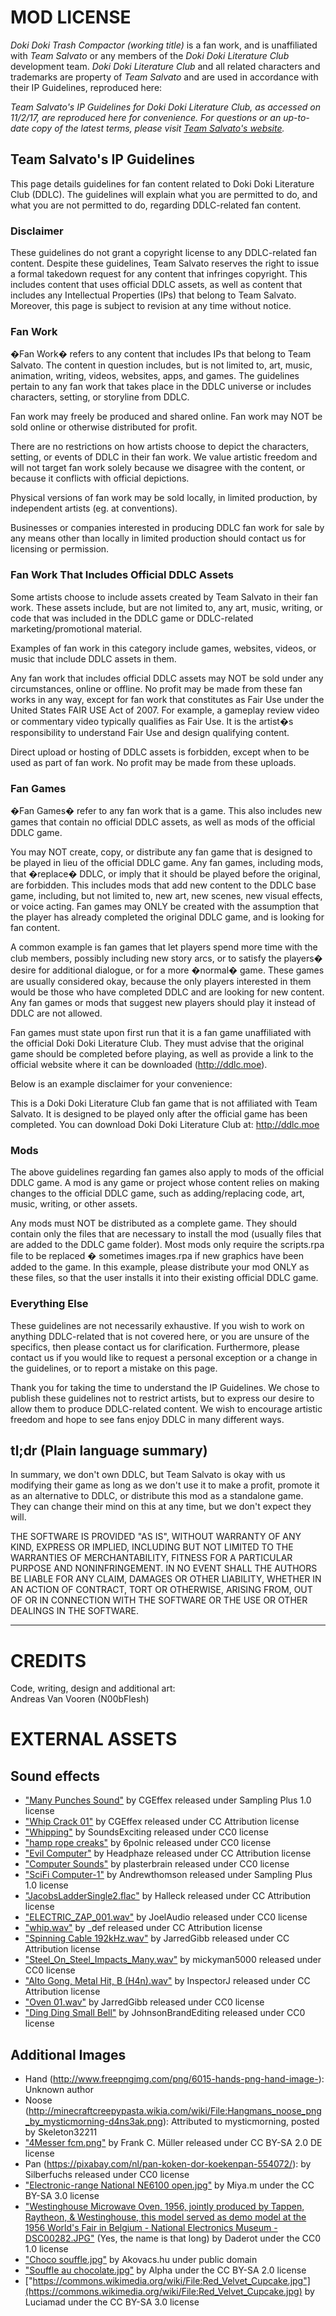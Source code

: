 # MOD LICENSE

*Doki Doki Trash Compactor (working title)* is a fan work, and is unaffiliated with *Team Salvato* or any members of the *Doki Doki Literature Club* development team. *Doki Doki Literature Club* and all related characters and trademarks are property of *Team Salvato* and are used in accordance with their IP Guidelines, reproduced here:

*Team Salvato's IP Guidelines for Doki Doki Literature Club, as accessed on 11/2/17, are reproduced here for convenience. For questions or an up-to-date copy of the latest terms, please visit [Team Salvato's website](http://teamsalvato.com/ip-guidelines/).*

## Team Salvato's IP Guidelines

This page details guidelines for fan content related to Doki Doki Literature Club (DDLC). The guidelines will explain what you are permitted to do, and what you are not permitted to do, regarding DDLC-related fan content.

### Disclaimer

These guidelines do not grant a copyright license to any DDLC-related fan content. Despite these guidelines, Team Salvato reserves the right to issue a formal takedown request for any content that infringes copyright. This includes content that uses official DDLC assets, as well as content that includes any Intellectual Properties (IPs) that belong to Team Salvato. Moreover, this page is subject to revision at any time without notice.

### Fan Work

�Fan Work� refers to any content that includes IPs that belong to Team Salvato. The content in question includes, but is not limited to, art, music, animation, writing, videos, websites, apps, and games. The guidelines pertain to any fan work that takes place in the DDLC universe or includes characters, setting, or storyline from DDLC.

Fan work may freely be produced and shared online. Fan work may NOT be sold online or otherwise distributed for profit.

There are no restrictions on how artists choose to depict the characters, setting, or events of DDLC in their fan work. We value artistic freedom and will not target fan work solely because we disagree with the content, or because it conflicts with official depictions.

Physical versions of fan work may be sold locally, in limited production, by independent artists (eg. at conventions).

Businesses or companies interested in producing DDLC fan work for sale by any means other than locally in limited production should contact us for licensing or permission.

### Fan Work That Includes Official DDLC Assets

Some artists choose to include assets created by Team Salvato in their fan work. These assets include, but are not limited to, any art, music, writing, or code that was included in the DDLC game or DDLC-related marketing/promotional material.

Examples of fan work in this category include games, websites, videos, or music that include DDLC assets in them.

Any fan work that includes official DDLC assets may NOT be sold under any circumstances, online or offline. No profit may be made from these fan works in any way, except for fan work that constitutes as Fair Use under the United States FAIR USE Act of 2007. For example, a gameplay review video or commentary video typically qualifies as Fair Use. It is the artist�s responsibility to understand Fair Use and design qualifying content.

Direct upload or hosting of DDLC assets is forbidden, except when to be used as part of fan work. No profit may be made from these uploads.

### Fan Games

�Fan Games� refer to any fan work that is a game. This also includes new games that contain no official DDLC assets, as well as mods of the official DDLC game.

You may NOT create, copy, or distribute any fan game that is designed to be played in lieu of the official DDLC game. Any fan games, including mods, that �replace� DDLC, or imply that it should be played before the original, are forbidden. This includes mods that add new content to the DDLC base game, including, but not limited to, new art, new scenes, new visual effects, or voice acting. Fan games may ONLY be created with the assumption that the player has already completed the original DDLC game, and is looking for fan content.

A common example is fan games that let players spend more time with the club members, possibly including new story arcs, or to satisfy the players� desire for additional dialogue, or for a more �normal� game. These games are usually considered okay, because the only players interested in them would be those who have completed DDLC and are looking for new content. Any fan games or mods that suggest new players should play it instead of DDLC are not allowed.

Fan games must state upon first run that it is a fan game unaffiliated with the official Doki Doki Literature Club. They must advise that the original game should be completed before playing, as well as provide a link to the official website where it can be downloaded (http://ddlc.moe).

Below is an example disclaimer for your convenience:

This is a Doki Doki Literature Club fan game that is not affiliated with Team Salvato. It is designed to be played only after the official game has been completed. You can download Doki Doki Literature Club at: http://ddlc.moe

### Mods

The above guidelines regarding fan games also apply to mods of the official DDLC game. A mod is any game or project whose content relies on making changes to the official DDLC game, such as adding/replacing code, art, music, writing, or other assets.

Any mods must NOT be distributed as a complete game. They should contain only the files that are necessary to install the mod (usually files that are added to the DDLC game folder). Most mods only require the scripts.rpa file to be replaced � sometimes images.rpa if new graphics have been added to the game. In this example, please distribute your mod ONLY as these files, so that the user installs it into their existing official DDLC game.

### Everything Else

These guidelines are not necessarily exhaustive. If you wish to work on anything DDLC-related that is not covered here, or you are unsure of the specifics, then please contact us for clarification. Furthermore, please contact us if you would like to request a personal exception or a change in the guidelines, or to report a mistake on this page.

Thank you for taking the time to understand the IP Guidelines. We chose to publish these guidelines not to restrict artists, but to express our desire to allow them to produce DDLC-related content. We wish to encourage artistic freedom and hope to see fans enjoy DDLC in many different ways.

## tl;dr (Plain language summary)

In summary, we don't own DDLC, but Team Salvato is okay with us modifying their game as long as we don't use it to make a profit, promote it as an alternative to DDLC, or distribute this mod as a standalone game. They can change their mind on this at any time, but we don't expect they will.

THE SOFTWARE IS PROVIDED "AS IS", WITHOUT WARRANTY OF ANY KIND, EXPRESS OR IMPLIED, INCLUDING BUT NOT LIMITED TO THE WARRANTIES OF MERCHANTABILITY, FITNESS FOR A PARTICULAR PURPOSE AND NONINFRINGEMENT. IN NO EVENT SHALL THE AUTHORS BE LIABLE FOR ANY CLAIM, DAMAGES OR OTHER LIABILITY, WHETHER IN AN ACTION OF CONTRACT, TORT OR OTHERWISE, ARISING FROM, OUT OF OR IN CONNECTION WITH THE SOFTWARE OR THE USE OR OTHER DEALINGS IN THE SOFTWARE.

---------------------------

# CREDITS

Code, writing, design and additional art:  
Andreas Van Vooren (N00bFlesh)

# EXTERNAL ASSETS

## Sound effects

* ["Many Punches Sound"](http://soundbible.com/1409-Many-Punches.html) by CGEffex released under Sampling Plus 1.0 license
* ["Whip Crack 01"](https://freesound.org/people/CGEffex/sounds/93100/) by CGEffex released under CC Attribution license
* ["Whipping"](https://freesound.org/people/SoundsExciting/sounds/204358/) by SoundsExciting released under CC0 license
* ["hamp rope creaks"](https://freesound.org/people/6polnic/sounds/231438/) by 6polnic released under CC0 license
* ["Evil Computer"](https://freesound.org/people/Headphaze/sounds/170606/) by Headphaze released under CC Attribution license
* ["Computer Sounds"](https://freesound.org/people/plasterbrain/sounds/266165/) by plasterbrain released under CC0 license
* ["SciFi Computer-1"](https://freesound.org/people/Andrewthomson/sounds/100674/) by Andrewthomson released under Sampling Plus 1.0 license
* ["JacobsLadderSingle2.flac"](https://freesound.org/people/Halleck/sounds/19487/) by Halleck released under CC Attribution license
* ["ELECTRIC_ZAP_001.wav"](https://freesound.org/people/JoelAudio/sounds/136542/) by JoelAudio released under CC0 license
* ["whip.wav"](https://freesound.org/people/_def/sounds/346524/) by _def released under CC Attribution license
* ["Spinning Cable 192kHz.wav"](https://freesound.org/people/JarredGibb/sounds/219031/) by JarredGibb released under CC Attribution license
* ["Steel_On_Steel_Impacts_Many.wav"](https://freesound.org/people/mickyman5000/sounds/340493/) by mickyman5000 released under CC0 license
* ["Alto Gong, Metal Hit, B (H4n).wav"](https://freesound.org/people/InspectorJ/sounds/411575/) by InspectorJ released under CC Attribution license
* ["Oven 01.wav"](https://freesound.org/people/JarredGibb/sounds/219505/) by JarredGibb released under CC0 license
* ["Ding Ding Small Bell"](https://freesound.org/people/JohnsonBrandEditing/sounds/173932/) by JohnsonBrandEditing released under CC0 license

## Additional Images

* Hand (http://www.freepngimg.com/png/6015-hands-png-hand-image-): Unknown author
* Noose  (http://minecraftcreepypasta.wikia.com/wiki/File:Hangmans_noose_png_by_mysticmorning-d4ns3ak.png): Attributed to mysticmorning, posted by Skeleton32211
* ["4Messer fcm.png"](https://commons.wikimedia.org/wiki/File:4Messer_fcm.png) by Frank C. Müller released under CC BY-SA 2.0 DE license
* Pan (https://pixabay.com/nl/pan-koken-dor-koekenpan-554072/): by Silberfuchs released under CC0 license
* ["Electronic-range National NE6100 open.jpg"](https://commons.wikimedia.org/wiki/File:Electronic-range_National_NE6100_open.jpg) by Miya.m under the CC BY-SA 3.0 license
* ["Westinghouse Microwave Oven, 1956, jointly produced by Tappen, Raytheon, & Westinghouse, this model served as demo model at the 1956 World's Fair in Belgium - National Electronics Museum - DSC00282.JPG"](https://commons.wikimedia.org/wiki/File:Westinghouse_Microwave_Oven,_1956,_jointly_produced_by_Tappen,_Raytheon,_%26_Westinghouse,_this_model_served_as_demo_model_at_the_1956_World%27s_Fair_in_Belgium_-_National_Electronics_Museum_-_DSC00282.JPG) (Yes, the name is that long) by Daderot under the CC0 1.0 license
* ["Choco souffle.jpg"](https://commons.wikimedia.org/wiki/File:Choco_souffle.jpg) by Akovacs.hu under public domain
* ["Souffle au chocolate.jpg"](https://commons.wikimedia.org/wiki/File:Souffle_au_chocolate.jpg) by Alpha under the CC BY-SA 2.0 license
* ["https://commons.wikimedia.org/wiki/File:Red_Velvet_Cupcake.jpg"](https://commons.wikimedia.org/wiki/File:Red_Velvet_Cupcake.jpg) by Luciamad under the CC BY-SA 3.0 license

